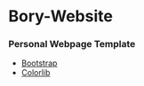 # Bory-Website

### Personal Webpage Template 
* [Bootstrap](https://bootstrapmade.com/iportfolio-bootstrap-portfolio-websites-template/)
* [Colorlib](https://colorlib.com/wp/cat/personal/)

